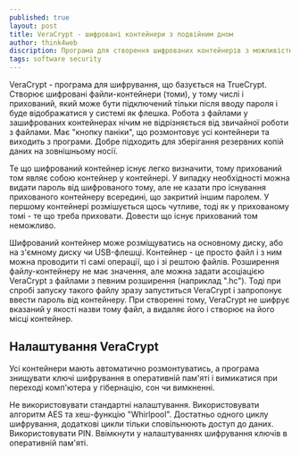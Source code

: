 ```yaml
---
published: true
layout: post
title: VeraCrypt - шифровані контейнери з подвійним дном 
author: think4web
discription: Програма для створення шифрованих контейнерів з можливістю приховання у них додаткових прихованих контейнерів та переконливого заперечення їх існування.
tags: software security
---
```


VeraCrypt - програма для шифрування, що базується на TrueCrypt. Створює шифровані файли-контейнери (томи), у тому числі і прихований, який може бути підключений тільки після вводу пароля і буде відображатися у системі як флешка. Робота з файлами у зашифрованих контейнерах нічим не відрізняється від звичайної роботи з файлами. Має "кнопку паніки", що розмонтовує усі контейнери та виходить з програми. Добре підходить для зберігання резервних копій даних на зовнішньому носії.

Те що шифрований контейнер існує легко визначити, тому прихований том являє собою контейнер у контейнері. У випадку необхідності можна видати пароль від шифрованого тому, але не казати про існування прихованого контейнеру всередині, що закритий іншим паролем. У першому контейнері розмішується щось чутливе, тоді як у прихованому томі - те що треба приховати. Довести що існує прихований том неможливо.

Шифрований контейнер може розміщуватись на основному диску, або на з'ємному диску чи USB-флешці. Контейнер - це просто файл і з ним можна проводити ті самі операції, що і зі рештою файлів. Розширення файлу-контейнеру не має значення, але можна задати асоціацією VeraCrypt з файлами з певним розширення (наприклад ".hc"). Тоді при спробі запуску такого файлу зразу запуститься VeraCrypt і запропонує ввести пароль від контейнеру. При створенні тому, VeraCrypt не шифрує вказаний у якості назви тому файл, а видаляє його і створює на його місці контейнер.

## Налаштування VeraCrypt 

Усі контейнери мають автоматично розмонтуватись, а програма знищувати ключі шифрування в оперативній пам'яті і вимикатися при переході комп'ютера у гібернацію, сон чи вимкненні.

Не використовувати стандартні налаштування. Використовувати алгоритм AES та хеш-функцію "Whirlpool". Достатньо одного циклу шифрування, додаткові цикли тільки сповільнюють доступ до даних. Використовувати PIN. Ввімкнути у налаштуваннях шифрування ключів в оперативній пам'яті.
